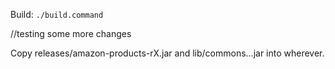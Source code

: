 Build: `./build.command`

//testing some more changes

Copy releases/amazon-products-rX.jar and lib/commons...jar into wherever.
